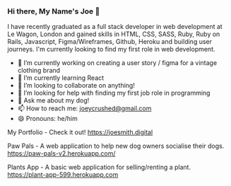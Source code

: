 ### Hi there, My Name's Joe 👋

I have recently graduated as a full stack developer in web development at Le Wagon, London and gained skills in HTML, CSS, SASS, Ruby, Ruby on Rails, Javascript, Figma/Wireframes, Github, Heroku and building user journeys. I'm currently looking to find my first role in web development.

- 🔭 I’m currently working on creating a user story / figma for a vintage clothing brand
- 🌱 I’m currently learning React
- 👯 I’m looking to collaborate on anything!
- 🤔 I’m looking for help with finding my first job role in programming
- 💬 Ask me about my dog!
- 📫 How to reach me: joeycrushed@gmail.com
- 😄 Pronouns: he/him

My Portfolio - Check it out!
https://joesmith.digital

Paw Pals - A web application to help new dog owners socialise their dogs.
https://paw-pals-v2.herokuapp.com/

Plants App  - A basic web application for selling/renting a plant.
https://plant-app-599.herokuapp.com
